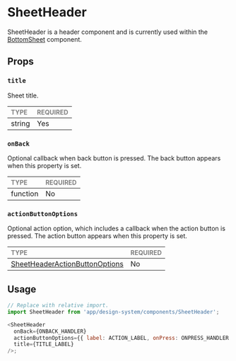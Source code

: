 # SheetHeader

SheetHeader is a header component and is currently used within the [BottomSheet](../BottomSheet/BottomSheet.tsx) component.

## Props

### `title`

Sheet title.

| <span style="color:gray;font-size:14px">TYPE</span> | <span style="color:gray;font-size:14px">REQUIRED</span> |
| :-------------------------------------------------- | :------------------------------------------------------ |
| string                                              | Yes                                                     |

### `onBack`

Optional callback when back button is pressed. The back button appears when this property is set.

| <span style="color:gray;font-size:14px">TYPE</span> | <span style="color:gray;font-size:14px">REQUIRED</span> |
| :-------------------------------------------------- | :------------------------------------------------------ |
| function                                            | No                                                      |

### `actionButtonOptions`

Optional action option, which includes a callback when the action button is pressed. The action button appears when this property is set.

| <span style="color:gray;font-size:14px">TYPE</span>         | <span style="color:gray;font-size:14px">REQUIRED</span> |
| :---------------------------------------------------------- | :------------------------------------------------------ |
| [SheetHeaderActionButtonOptions](./SheetHeader.types.ts#L1) | No                                                      |

## Usage

```javascript
// Replace with relative import.
import SheetHeader from 'app/design-system/components/SheetHeader';

<SheetHeader
  onBack={ONBACK_HANDLER}
  actionButtonOptions={{ label: ACTION_LABEL, onPress: ONPRESS_HANDLER }}
  title={TITLE_LABEL}
/>;
```
